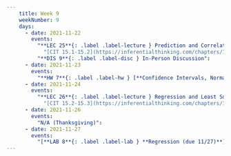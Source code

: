 ```yaml
---
    title: Week 9
    weekNumber: 9
    days:
      - date: 2021-11-22
        events:
          "**LEC 25**{: .label .label-lecture } Prediction and Correlation":
            "[CIT 15.1-15.2](https://inferentialthinking.com/chapters/15/Prediction.html)"
          "**DIS 9**{: .label .label-disc } In-Person Discussion":
      - date: 2021-11-23
        events:
          "**HW 7**{: .label .label-hw } [**Confidence Intervals, Normal Distributions, and the Central Limit Theorem (due 11/23)**](http://datahub.ucsd.edu/user-redirect/git-sync?repo=https://github.com/dsc-courses/dsc10-2021-fa&subPath=homeworks/07-confidence_intervals/homework.ipynb)":
      - date: 2021-11-24
        events:
          "**LEC 26**{: .label .label-lecture } Regression and Least Squares":
            "[CIT 15.2-15.3](https://inferentialthinking.com/chapters/15/2/Regression_Line.html)"
      - date: 2021-11-26
        events:
          "N/A (Thanksgiving)":
      - date: 2021-11-27
        events:
          "[**LAB 8**{: .label .label-lab } **Regression (due 11/27)**](http://datahub.ucsd.edu/user-redirect/git-sync?repo=https://github.com/dsc-courses/dsc10-2021-fa&subPath=labs/08-regression/lab.ipynb)":
---
```

